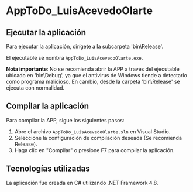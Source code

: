 
# AppToDo_LuisAcevedoOlarte

## Ejecutar la aplicación

Para ejecutar la aplicación, dirígete a la subcarpeta 'bin\Release'.

El ejecutable se nombra `AppToDo_LuisAcevedoOlarte.exe`.

**Nota importante**: No se recomienda abrir la APP a través del ejecutable ubicado en 'bin\Debug', ya que el antivirus de Windows tiende a detectarlo como programa malicioso. En cambio, desde la carpeta 'bin\Release' se ejecuta con normalidad.

## Compilar la aplicación

Para compilar la APP, sigue los siguientes pasos:

1. Abre el archivo `AppToDo_LuisAcevedoOlarte.sln` en Visual Studio.
2. Seleccione la configuración de compilación deseada (Se recomienda Release).
3. Haga clic en "Compilar" o presione F7 para compilar la aplicación.

## Tecnologías utilizadas

La aplicación fue creada en C# utilizando .NET Framework 4.8.


